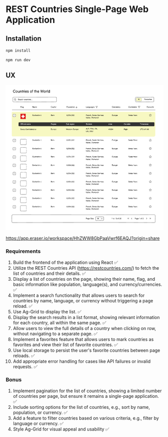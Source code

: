 # REST Countries Single-Page Web Application

## Installation

```
npm install
```

```
npm run dev
```

## UX

![alt text](https://github.com/wetals/db-countries/blob/main/ux_design.png?raw=true)

https://app.eraser.io/workspace/HhZWW8GbPaaVwrf6EAQJ?origin=share

### Requirements

1. Build the frontend of the application using React ✅
2. Utilize the REST Countries API (https://restcountries.com/) to fetch the list of countries and their details. ✅
3. Display a list of countries on the page, showing their name, flag, and basic information like population,
   language(s), and currency/currencies. ✅
4. Implement a search functionality that allows users to search for countries by name, language, or currency
   without triggering a page reload. ✅
5. Use Ag-Grid to display the list. ✅
6. Display the search results in a list format, showing relevant information for each country, all within the same page. ✅
7. Allow users to view the full details of a country when clicking on row, without navigating to a separate page. ✅
8. Implement a favorites feature that allows users to mark countries as favorites and view their list of favorite countries. ✅
9. Use local storage to persist the user's favorite countries between page reloads. ✅
10. Add appropriate error handling for cases like API failures or invalid requests. ✅

### Bonus

1. Implement pagination for the list of countries, showing a limited number of countries per page, but ensure it remains a single-page application. ✅
2. Include sorting options for the list of countries, e.g., sort by name, population, or currency. ✅
3. Add a feature to filter countries based on various criteria, e.g., filter by language or currency. ✅
4. Style Ag-Grid for visual appeal and usability ✅
